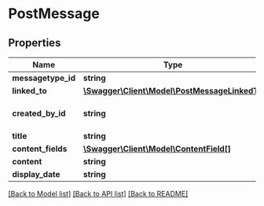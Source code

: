 # PostMessage

## Properties

 Name               | Type                                                                    | Description                          | Notes                                     
--------------------|-------------------------------------------------------------------------|--------------------------------------|-------------------------------------------
 **messagetype_id** | **string**                                                              |                                      | [optional]                                
 **linked_to**      | [**\Swagger\Client\Model\PostMessageLinkedTo**](PostMessageLinkedTo.md) |                                      | [optional]                                
 **created_by_id**  | **string**                                                              | employee_id as seen in /crm/employee | [optional] [default to 'employee:abc123'] 
 **title**          | **string**                                                              |                                      | [optional]                                
 **content_fields** | [**\Swagger\Client\Model\ContentField[]**](ContentField.md)             |                                      | [optional]                                
 **content**        | **string**                                                              |                                      | [optional]                                
 **display_date**   | **string**                                                              |                                      | [optional]                                

[[Back to Model list]](../../README.md#documentation-for-models) [[Back to API list]](../../README.md#documentation-for-api-endpoints) [[Back to README]](../../README.md)


